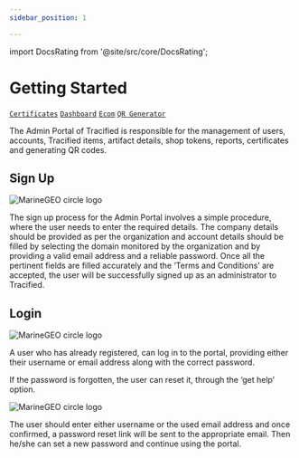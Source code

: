 ```yaml
---
sidebar_position: 1 

---
```

import DocsRating from '@site/src/core/DocsRating';

# Getting Started
[`Certificates`](./certificates) [`Dashboard`](./dashborad) [`Ecom`](./Ecom) [`QR Generator`](./QRGen)

The Admin Portal of Tracified is responsible for the management of users, accounts, Tracified items, artifact details, shop tokens, reports, certificates and generating QR codes. 





## Sign Up 

![MarineGEO circle logo](../../static/img/Picture1.png "MarineGEO logo")


The sign up process for the Admin Portal involves a simple procedure, where the user needs to enter the required details. The company     details should be provided as per the organization and account details should be filled by selecting the domain monitored by the organization and by providing a valid email address and a reliable password. Once all the pertinent fields are filled accurately and the ‘Terms  and Conditions’ are accepted, the user will be successfully signed up as an administrator to Tracified. 


## Login

![MarineGEO circle logo](../../static/img/adminlogin.png "MarineGEO logo")


A user who has already registered, can log in to the portal, providing either their username or email address along with the correct password. 

If the password is forgotten, the user can reset it, through the ‘get help’ option.


![MarineGEO circle logo](../../static/img/forgotpw.png "MarineGEO logo")

The user should enter either username or the used email address and once confirmed, a password reset link will be sent to the appropriate email. Then he/she can set a new password and continue using the portal.


<DocsRating />